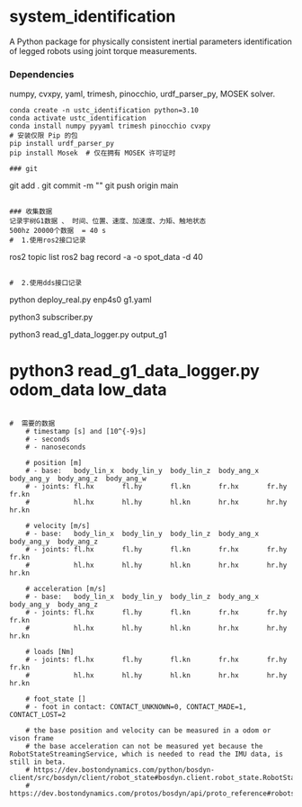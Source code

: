 # system_identification
A Python package for physically consistent inertial parameters identification of legged robots using joint torque measurements.

### Dependencies
numpy, cvxpy, yaml, trimesh, pinocchio, urdf_parser_py, MOSEK solver.
```
conda create -n ustc_identification python=3.10
conda activate ustc_identification 
conda install numpy pyyaml trimesh pinocchio cvxpy
# 安装仅限 Pip 的包
pip install urdf_parser_py
pip install Mosek  # 仅在拥有 MOSEK 许可证时

### git 
```
git add .
git commit -m ""
git push origin main
```

### 收集数据
记录宇树G1数据 、 时间、位置、速度、加速度、力矩、触地状态 
500hz 20000个数据  = 40 s
#  1.使用ros2接口记录
```
ros2 topic list
ros2 bag record -a -o spot_data -d 40 
```

#  2.使用dds接口记录
```
python deploy_real.py enp4s0 g1.yaml

python3 subscriber.py

python3 read_g1_data_logger.py output_g1
# python3 read_g1_data_logger.py odom_data low_data
```

#  需要的数据
    # timestamp [s] and [10^{-9}s]
    # - seconds
    # - nanoseconds    

    # position [m]
    # - base:   body_lin_x	body_lin_y	body_lin_z	body_ang_x	body_ang_y	body_ang_z	body_ang_w
    # - joints: fl.hx       fl.hy	    fl.kn   	fr.hx	    fr.hy	    fr.kn   	
    #           hl.hx	    hl.hy	    hl.kn	    hr.hx	    hr.hy	    hr.kn

    # velocity [m/s]
    # - base:   body_lin_x	body_lin_y	body_lin_z	body_ang_x	body_ang_y	body_ang_z
    # - joints: fl.hx       fl.hy	    fl.kn   	fr.hx	    fr.hy	    fr.kn   	
    #           hl.hx	    hl.hy	    hl.kn	    hr.hx	    hr.hy	    hr.kn

    # acceleration [m/s]
    # - base:   body_lin_x	body_lin_y	body_lin_z	body_ang_x	body_ang_y	body_ang_z
    # - joints: fl.hx       fl.hy	    fl.kn   	fr.hx	    fr.hy	    fr.kn   	
    #           hl.hx	    hl.hy	    hl.kn	    hr.hx	    hr.hy	    hr.kn

    # loads [Nm]
    # - joints: fl.hx       fl.hy	    fl.kn   	fr.hx	    fr.hy	    fr.kn   	
    #           hl.hx	    hl.hy	    hl.kn	    hr.hx	    hr.hy	    hr.kn

    # foot_state []
    # - foot in contact: CONTACT_UNKNOWN=0, CONTACT_MADE=1, CONTACT_LOST=2

    # the base position and velocity can be measured in a odom or vison frame
    # the base acceleration can not be measured yet because the RobotStateStreamingService, which is needed to read the IMU data, is still in beta.
    # https://dev.bostondynamics.com/python/bosdyn-client/src/bosdyn/client/robot_state#bosdyn.client.robot_state.RobotStateStreamingClient.get_robot_state_stream
    # https://dev.bostondynamics.com/protos/bosdyn/api/proto_reference#robotstatestreamingservice
    